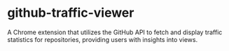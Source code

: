 # github-traffic-viewer
A Chrome extension that utilizes the GitHub API to fetch and display traffic statistics for repositories, providing users with insights into views.
